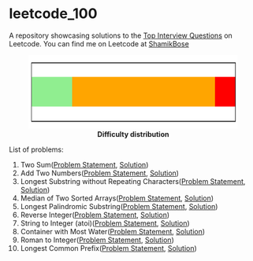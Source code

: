# leetcode_100
A repository showcasing solutions to the [Top Interview Questions](https://leetcode.com/problem-list/top-interview-questions/) on Leetcode. You can find me on Leetcode at [ShamikBose](https://leetcode.com/ShamikBose/)

<figure>
<img width="1000" height="150" src="Distribution.png">
<figcaption align = "center"><b>Difficulty distribution</b></figcaption>
</figure>

List of problems: 
1. Two Sum([Problem Statement](https://leetcode.com/problems/two-sum), [Solution](TwoSum.py))
2. Add Two Numbers([Problem Statement](https://leetcode.com/problems/add-two-numbers), [Solution](AddTwoNumbers.py))
3. Longest Substring without Repeating Characters([Problem Statement](https://leetcode.com/problems/longest-substring-without-repeating-characters/), [Solution](LongestSubstring.py))
4. Median of Two Sorted Arrays([Problem Statement](https://leetcode.com/problems/median-of-two-sorted-arrays/), [Solution](MedianSortedArrays.py))
5. Longest Palindromic Substring([Problem Statement](https://leetcode.com/problems/longest-palindromic-substring), [Solution](LongestPalindrome.py))
6. Reverse Integer([Problem Statement](https://leetcode.com/problems/reverse-integer/), [Solution](ReverseInteger.py))
7. String to Integer (atoi)([Problem Statement](https://leetcode.com/problems/string-to-integer-atoi/), [Solution](StringToInteger.py))
8. Container with Most Water([Problem Statement](https://leetcode.com/problems/container-with-most-water), [Solution](ContainerWithMostWater.py))
9. Roman to Integer([Problem Statement](https://leetcode.com/problems/roman-to-integer/), [Solution](RomanToInteger.py))
10. Longest Common Prefix([Problem Statement](https://leetcode.com/problems/longest-common-prefix/), [Solution](LongestCommonPrefix.py))
